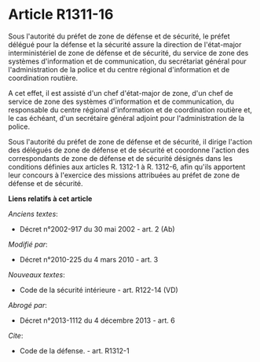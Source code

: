 # Article R1311-16

Sous l'autorité du préfet de zone de défense et de sécurité, le préfet délégué pour la défense et la sécurité assure la
direction de l'état-major interministériel de zone de défense et de sécurité, du service de zone des systèmes d'information
et de communication, du secrétariat général pour l'administration de la police et du centre régional d'information et de
coordination routière. 

A cet effet, il est assisté d'un chef d'état-major de zone, d'un chef de service de zone des systèmes d'information et de
communication, du responsable du centre régional d'information et de coordination routière et, le cas échéant, d'un
secrétaire général adjoint pour l'administration de la police. 

Sous l'autorité du préfet de zone de défense et de sécurité, il dirige l'action des délégués de zone de défense et de
sécurité et coordonne l'action des correspondants de zone de défense et de sécurité désignés dans les conditions définies aux
articles R. 1312-1 à R. 1312-6, afin qu'ils apportent leur concours à l'exercice des missions attribuées au préfet de zone de
défense et de sécurité.

**Liens relatifs à cet article**

_Anciens textes_:

  - Décret n°2002-917 du 30 mai 2002 - art. 2 (Ab)

_Modifié par_:

  - Décret n°2010-225 du 4 mars 2010 - art. 3

_Nouveaux textes_:

  - Code de la sécurité intérieure - art. R122-14 (VD)

_Abrogé par_:

  - Décret n°2013-1112 du 4 décembre 2013 - art. 6

_Cite_:

  - Code de la défense. - art. R1312-1
